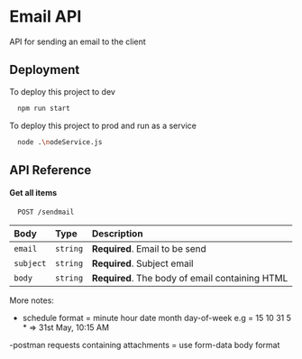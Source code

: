 # Email API

API for sending an email to the client

## Deployment

To deploy this project to dev

```bash
  npm run start
```

To deploy this project to prod and run as a service

```bash
  node .\nodeService.js
```

## API Reference

#### Get all items

```http
  POST /sendmail
```

| Body      | Type     | Description                                     |
| :-------- | :------- | :---------------------------------------------- |
| `email`   | `string` | **Required**. Email to be send                  |
| `subject` | `string` | **Required**. Subject email                     |
| `body`    | `string` | **Required**. The body of email containing HTML |

More notes:
- schedule format = minute hour date month day-of-week
                  e.g = 15 10 31 5 *
                  => 31st May, 10:15 AM

-postman requests containing attachments = use form-data body format
